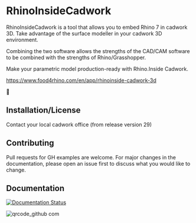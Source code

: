 # RhinoInsideCadwork


RhinoInsideCadwork is a tool that allows you to embed Rhino 7 in cadwork 3D. Take advantage of the surface modeller in your cadwork 3D environment.

Combining the two software allows the strengths of the CAD/CAM software to be combined with the strengths of Rhino/Grasshopper.

Make your parametric model production-ready with Rhino.Inside Cadwork.

https://www.food4rhino.com/en/app/rhinoinside-cadwork-3d

:rocket:

## Installation/License

Contact your local cadwork office (from release version 29)


## Contributing

Pull requests for GH examples are welcome. For major changes in the documentation, please open an issue first to discuss what you would like to change.

## Documentation

[![Documentation Status](https://readthedocs.org/projects/rhinoinsidecadwork/badge/?version=latest)](https://rhinoinsidecadwork.readthedocs.io/en/latest/?badge=latest)

![qrcode_github com](https://user-images.githubusercontent.com/71121348/159121397-d96d0a73-33ec-4402-908f-a358f42f014a.png)


